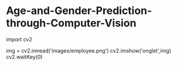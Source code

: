 # Age-and-Gender-Prediction-through-Computer-Vision
import cv2

img = cv2.imread('images/employee.png')
cv2.imshow('onglet',img)
cv2.waitKey(0)
